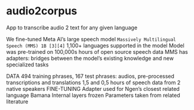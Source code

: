 # audio2corpus
App to transcribe audio 2 text for any given language


We fine-tuned Meta AI’s large speech model 
`Massively Multilingual Speech (MMS) 1B [3][4]`
1,100+ languages supported in the model
Model was pre-trained on 100,000s hours of open source speech data 
MMS has adapters: bridges between the model’s existing knowledge and new specialized tasks

DATA
494 training phrases, 167 test phrases: audios, pre-processed transcriptions and translations
1,5 and 0,5 hours of speech data from 2 native speakers
FINE-TUNING
Adapter used for Ngen’s closest related language Bamana
Internal layers frozen
Parameters taken from related literature


